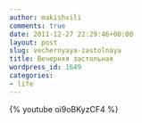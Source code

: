 ```yaml
---
author: makishvili
comments: true
date: 2011-12-27 22:29:46+00:00
layout: post
slug: vechernyaya-zastolnaya
title: Вечерняя застольная
wordpress_id: 1649
categories:
- life
---
```


{% youtube oi9oBKyzCF4 %}

